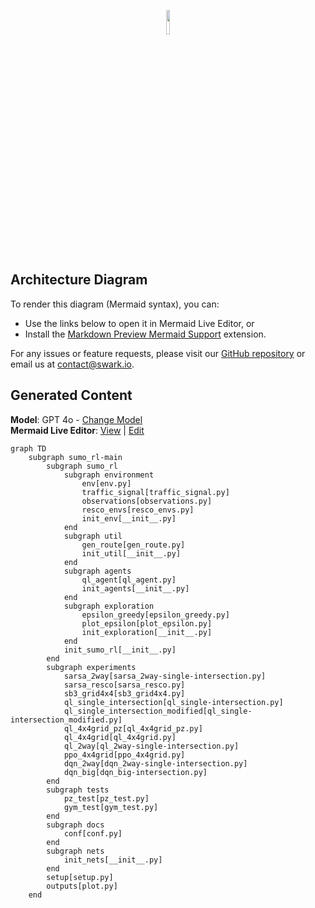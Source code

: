 <p align="center">
<img src="https://raw.githubusercontent.com/swark-io/swark/refs/heads/main/assets/logo/swark-logo-dark-mode.png" width="10%" />
</p>

## Architecture Diagram

To render this diagram (Mermaid syntax), you can:
-   Use the links below to open it in Mermaid Live Editor, or
-   Install the [Markdown Preview Mermaid Support](https://marketplace.visualstudio.com/items?itemName=bierner.markdown-mermaid) extension.

For any issues or feature requests, please visit our [GitHub repository](https://github.com/swark-io/swark) or email us at contact@swark.io.

## Generated Content
**Model**: GPT 4o - [Change Model](vscode://settings/swark.languageModel)  
**Mermaid Live Editor**: [View](https://mermaid.live/view#pako:eNqdVcty4yAQ_BUX5ziH3Zx8zh9kb2iLwmIkU8UrPLJRUvn3BWRbksFabVQlMUP39IwGkD5RqxmgA2pUb6k57X49N2oXLxeO44QLUhMr9pJyNUI1eEIWKKg3brWSoPySka4I4ng_muF3CXpLu463xPFeUYGXbj1EHx3YN-q5Vg7PnTrdgms1iQU4PJl1KlfcJxgTkk1S0kCxOz0InotSsgdFrA4e8NVayZ00vpWcRnXvStVXQTKEL8ZK8lHjW-nh3Qht8ypU1t84LrQivQVgA1669XqiWlyIkYjnztq6TTX8zztk4nl334lbxMzfGSyXZd8dtY6SH3_ogCdz77jqBey58mAdtKnMsrqRn7cpntkV4vFnbCBnT-9PeGaXxLjuY2Yyz4yv0_8oqB5OpGa848Du6FzxqmCsM5VLzAdeeGvkGbNKy90-j9tabYy-is_skshe1Sh_MbbpJ_aR9_g8rrDr28uDu91Y5oOkWXwey5z9IEfGxdiSiOn2Jk-rVYfTY0u4gtsy8xFK05uOE_hgcH4uWfFLaULUSKd_QnIsekASbPxRsfhD-2yQP4GEBh12DWLQ0SB8g74iKRhGPTxzGiuV6OBtgAdEg9cvg2ovfvwk9yd06Khw8PUXHQc1lA) | [Edit](https://mermaid.live/edit#pako:eNqdVcty4yAQ_BUX5ziH3Zx8zh9kb2iLwmIkU8UrPLJRUvn3BWRbksFabVQlMUP39IwGkD5RqxmgA2pUb6k57X49N2oXLxeO44QLUhMr9pJyNUI1eEIWKKg3brWSoPySka4I4ng_muF3CXpLu463xPFeUYGXbj1EHx3YN-q5Vg7PnTrdgms1iQU4PJl1KlfcJxgTkk1S0kCxOz0InotSsgdFrA4e8NVayZ00vpWcRnXvStVXQTKEL8ZK8lHjW-nh3Qht8ypU1t84LrQivQVgA1669XqiWlyIkYjnztq6TTX8zztk4nl334lbxMzfGSyXZd8dtY6SH3_ogCdz77jqBey58mAdtKnMsrqRn7cpntkV4vFnbCBnT-9PeGaXxLjuY2Yyz4yv0_8oqB5OpGa848Du6FzxqmCsM5VLzAdeeGvkGbNKy90-j9tabYy-is_skshe1Sh_MbbpJ_aR9_g8rrDr28uDu91Y5oOkWXwey5z9IEfGxdiSiOn2Jk-rVYfTY0u4gtsy8xFK05uOE_hgcH4uWfFLaULUSKd_QnIsekASbPxRsfhD-2yQP4GEBh12DWLQ0SB8g74iKRhGPTxzGiuV6OBtgAdEg9cvg2ovfvwk9yd06Khw8PUXHQc1lA)

```mermaid
graph TD
    subgraph sumo_rl-main
        subgraph sumo_rl
            subgraph environment
                env[env.py]
                traffic_signal[traffic_signal.py]
                observations[observations.py]
                resco_envs[resco_envs.py]
                init_env[__init__.py]
            end
            subgraph util
                gen_route[gen_route.py]
                init_util[__init__.py]
            end
            subgraph agents
                ql_agent[ql_agent.py]
                init_agents[__init__.py]
            end
            subgraph exploration
                epsilon_greedy[epsilon_greedy.py]
                plot_epsilon[plot_epsilon.py]
                init_exploration[__init__.py]
            end
            init_sumo_rl[__init__.py]
        end
        subgraph experiments
            sarsa_2way[sarsa_2way-single-intersection.py]
            sarsa_resco[sarsa_resco.py]
            sb3_grid4x4[sb3_grid4x4.py]
            ql_single_intersection[ql_single-intersection.py]
            ql_single_intersection_modified[ql_single-intersection_modified.py]
            ql_4x4grid_pz[ql_4x4grid_pz.py]
            ql_4x4grid[ql_4x4grid.py]
            ql_2way[ql_2way-single-intersection.py]
            ppo_4x4grid[ppo_4x4grid.py]
            dqn_2way[dqn_2way-single-intersection.py]
            dqn_big[dqn_big-intersection.py]
        end
        subgraph tests
            pz_test[pz_test.py]
            gym_test[gym_test.py]
        end
        subgraph docs
            conf[conf.py]
        end
        subgraph nets
            init_nets[__init__.py]
        end
        setup[setup.py]
        outputs[plot.py]
    end
```